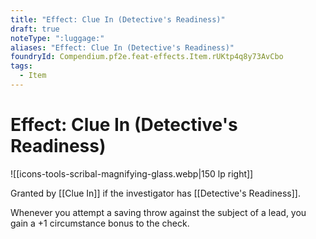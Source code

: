 ```yaml
---
title: "Effect: Clue In (Detective's Readiness)"
draft: true
noteType: ":luggage:"
aliases: "Effect: Clue In (Detective's Readiness)"
foundryId: Compendium.pf2e.feat-effects.Item.rUKtp4q8y73AvCbo
tags:
  - Item
---
```


# Effect: Clue In (Detective's Readiness)
![[icons-tools-scribal-magnifying-glass.webp|150 lp right]]

Granted by [[Clue In]] if the investigator has [[Detective's Readiness]].

Whenever you attempt a saving throw against the subject of a lead, you gain a +1 circumstance bonus to the check.
